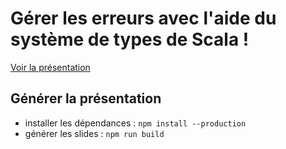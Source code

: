 Gérer les erreurs avec l'aide du système de types de Scala !
============================================================

[Voir la présentation](https://dsferruzza.github.io/talk-gestion-erreurs-en-scala/)

## Générer la présentation

- installer les dépendances : `npm install --production`
- générer les slides : `npm run build`
